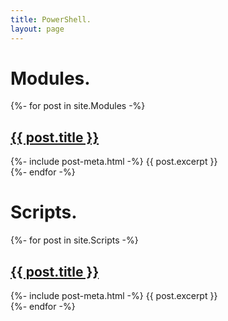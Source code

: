 ```yaml
---
title: PowerShell.
layout: page
---
```


# Modules.

<div class="gridcontainer">
    {%- for post in site.Modules -%}
    <div class="postlist borderl">
        <h2><a href="{{ post.url | relative_url }}">{{ post.title }}</a></h2>
        {%- include post-meta.html -%}
        {{ post.excerpt }}
    </div>
    {%- endfor -%}
</div>

# Scripts.

<div class="gridcontainer">
    {%- for post in site.Scripts -%}
    <div class="postlist borderl">
        <h2><a href="{{ post.url | relative_url }}">{{ post.title }}</a></h2>
        {%- include post-meta.html -%}
        {{ post.excerpt }}
    </div>
    {%- endfor -%}
</div>
